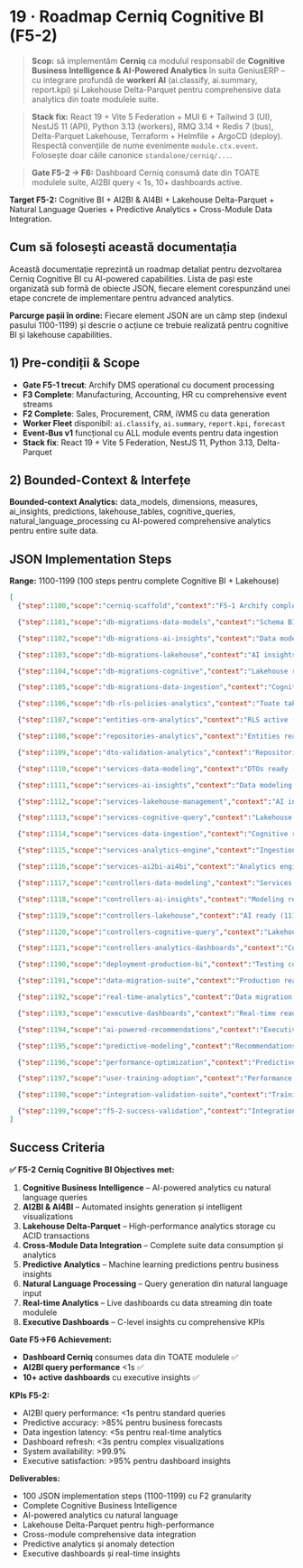 # 19 · Roadmap Cerniq Cognitive BI (F5-2)

> **Scop:** să implementăm **Cerniq** ca modulul responsabil de **Cognitive Business Intelligence & AI-Powered Analytics** în suita GeniusERP – cu integrare profundă de **workeri AI** (ai.classify, ai.summary, report.kpi) și Lakehouse Delta-Parquet pentru comprehensive data analytics din toate modulele suite.

> **Stack fix:** React 19 + Vite 5 Federation + MUI 6 + Tailwind 3 (UI), NestJS 11 (API), Python 3.13 (workers), RMQ 3.14 + Redis 7 (bus), Delta-Parquet Lakehouse, Terraform + Helmfile + ArgoCD (deploy). Respectă convențiile de nume evenimente `module.ctx.event`. Folosește doar căile canonice `standalone/cerniq/...`.

> **Gate F5-2 → F6:** Dashboard Cerniq consumă date din TOATE modulele suite, AI2BI query < 1s, 10+ dashboards active.

**Target F5-2:** Cognitive BI + AI2BI & AI4BI + Lakehouse Delta-Parquet + Natural Language Queries + Predictive Analytics + Cross-Module Data Integration.

## Cum să folosești această documentația

Această documentație reprezintă un roadmap detaliat pentru dezvoltarea Cerniq Cognitive BI cu AI-powered capabilities. Lista de pași este organizată sub formă de obiecte JSON, fiecare element corespunzând unei etape concrete de implementare pentru advanced analytics.

**Parcurge pașii în ordine:** Fiecare element JSON are un câmp step (indexul pasului 1100-1199) și descrie o acțiune ce trebuie realizată pentru cognitive BI și lakehouse capabilities.

## 1) Pre-condiții & Scope

* **Gate F5-1 trecut**: Archify DMS operational cu document processing
* **F3 Complete**: Manufacturing, Accounting, HR cu comprehensive event streams
* **F2 Complete**: Sales, Procurement, CRM, iWMS cu data generation
* **Worker Fleet** disponibil: `ai.classify`, `ai.summary`, `report.kpi`, `forecast`
* **Event‑Bus v1** funcțional cu ALL module events pentru data ingestion
* **Stack fix**: React 19 + Vite 5 Federation, NestJS 11, Python 3.13, Delta-Parquet

## 2) Bounded-Context & Interfețe

**Bounded‑context Analytics:** data_models, dimensions, measures, ai_insights, predictions, lakehouse_tables, cognitive_queries, natural_language_processing cu AI-powered comprehensive analytics pentru entire suite data.

## JSON Implementation Steps

**Range:** 1100-1199 (100 steps pentru complete Cognitive BI + Lakehouse)

```json
[
  {"step":1100,"scope":"cerniq-scaffold","context":"F5-1 Archify complete; BI module inexistent","task":"Generează scheletul Cerniq Cognitive BI (frontend React+Vite Federation, API NestJS, workers stubs) folosind `scripts/create-module.ts --standalone cerniq --module bi --with-ai-lakehouse`. Activează Module Federation și configurează tags Nx.","dirs":["/standalone/cerniq/apps/bi/frontend/","/standalone/cerniq/apps/bi/api/","/standalone/cerniq/apps/bi/workers/"],"constraints":"scripts/create-module.ts --standalone cerniq --module bi; tags Nx `module:cerniq/bi,layer:frontend|api|workers`; ai-lakehouse=true; commit 'feat(cerniq/bi): scaffold BI module'.","output":"skeleton Cerniq BI cu AI-Lakehouse capabilities"},

  {"step":1101,"scope":"db-migrations-data-models","context":"Schema BI inexistentă","task":"Creează migration pentru data modeling: anal_data_models, anal_dimensions, anal_measures, anal_facts cu dimensional modeling support, star schema design, measure definitions, aggregation rules.","dirs":["/standalone/cerniq/apps/bi/api/src/migrations/"],"constraints":"dimensional modeling; star schema; measure definitions; aggregation rules; commit 'feat(bi-db): data modeling base'.","output":"Data modeling base schema"},

  {"step":1102,"scope":"db-migrations-ai-insights","context":"Data models ready (1101)","task":"Adaugă tabele AI insights: anal_ai_insights, anal_predictions, anal_anomalies, anal_recommendations cu machine learning results, predictive analytics storage, anomaly detection, recommendation engine.","dirs":["/standalone/cerniq/apps/bi/api/src/migrations/"],"constraints":"ML results storage; predictive analytics; anomaly detection; recommendation engine; commit 'feat(bi-db): AI insights comprehensive'.","output":"AI insights comprehensive schema"},

  {"step":1103,"scope":"db-migrations-lakehouse","context":"AI insights ready (1102)","task":"Creează tabele lakehouse: anal_lakehouse_tables, anal_data_sources, anal_etl_jobs, anal_data_lineage cu Delta-Parquet support, data lineage tracking, ETL orchestration, time travel queries.","dirs":["/standalone/cerniq/apps/bi/api/src/migrations/"],"constraints":"Delta-Parquet support; lineage tracking; ETL orchestration; time travel; commit 'feat(bi-db): lakehouse comprehensive'.","output":"Lakehouse comprehensive schema"},

  {"step":1104,"scope":"db-migrations-cognitive","context":"Lakehouse ready (1103)","task":"Adaugă tabele cognitive: anal_cognitive_queries, anal_natural_language, anal_query_cache, anal_semantic_models cu natural language processing, semantic understanding, query generation, intelligent caching.","dirs":["/standalone/cerniq/apps/bi/api/src/migrations/"],"constraints":"NLP support; semantic models; query generation; intelligent caching; commit 'feat(bi-db): cognitive queries'.","output":"Cognitive queries schema"},

  {"step":1105,"scope":"db-migrations-data-ingestion","context":"Cognitive ready (1104); data ingestion needed","task":"Creează tabele data ingestion: anal_data_streams, anal_ingestion_jobs, anal_data_quality, anal_data_validation cu real-time data streaming, ingestion orchestration, quality monitoring, validation rules pentru suite-wide data collection.","dirs":["/standalone/cerniq/apps/bi/api/src/migrations/"],"constraints":"real-time streaming; ingestion orchestration; quality monitoring; validation comprehensive; commit 'feat(bi-db): data ingestion streams'.","output":"Data ingestion comprehensive schema"},

  {"step":1106,"scope":"db-rls-policies-analytics","context":"Toate tabelele create (1105); security și access","task":"Activează Row Level Security pe toate tabelele Analytics cu politici data access și tenant isolation: `tid = current_setting('app.tid') AND (data_classification <= current_setting('app.access_level') OR is_public = true)`.","dirs":["/standalone/cerniq/apps/bi/api/src/migrations/"],"constraints":"data access control; tenant isolation; classification levels; public data support; commit 'feat(bi-db): RLS policies analytics'.","output":"RLS comprehensive pe schema Analytics"},

  {"step":1107,"scope":"entities-orm-analytics","context":"RLS active (1106); TypeORM entities","task":"Definește entități TypeORM comprehensive pentru Analytics: DataModel, Dimension, Measure, AiInsight, Prediction, LakehouseTable, CognitiveQuery, DataStream cu relationships și AI-specific features.","dirs":["/standalone/cerniq/apps/bi/api/src/entities/"],"constraints":"relationships comprehensive; AI features; lakehouse integration; cognitive capabilities; commit 'feat(bi-api): TypeORM entities analytics'.","output":"Analytics entities comprehensive"},

  {"step":1108,"scope":"repositories-analytics","context":"Entities ready (1107); repository layer","task":"Implementează repositories comprehensive pentru Analytics: DataModelRepository, AiInsightRepository, LakehouseRepository, CognitiveQueryRepository cu complex analytics queries, AI result processing, lakehouse operations.","dirs":["/standalone/cerniq/apps/bi/api/src/repositories/"],"constraints":"analytics queries complex; AI processing; lakehouse operations; cognitive queries; performance optimized; commit 'feat(bi-api): repositories analytics comprehensive'.","output":"Analytics repositories comprehensive"},

  {"step":1109,"scope":"dto-validation-analytics","context":"Repositories ready (1108); input validation","task":"Creează DTO comprehensive cu class-validator pentru Analytics: DataModelDto, AiInsightDto, CognitiveQueryDto, LakehouseConfigDto cu validări pentru analytics parameters, AI configurations, query structure.","dirs":["/standalone/cerniq/apps/bi/api/src/dto/"],"constraints":"analytics validation; AI parameters; query validation; lakehouse config; cognitive validation; commit 'feat(bi-api): DTOs analytics comprehensive'.","output":"Analytics DTOs comprehensive"},

  {"step":1110,"scope":"services-data-modeling","context":"DTOs ready (1109); data modeling core","task":"Implementează DataModelingService comprehensive: createDataModel, defineDimensions, configureMeasures, buildRelationships, validateModel cu dimensional modeling capabilities, automatic relationship detection, model validation.","dirs":["/standalone/cerniq/apps/bi/api/src/services/modeling/"],"constraints":"dimensional modeling; relationship detection; model validation; star schema support; unit tests ≥90%; commit 'feat(bi-api): Data modeling service'.","output":"Data modeling service comprehensive"},

  {"step":1111,"scope":"services-ai-insights","context":"Data modeling ready (1110); AI analytics","task":"Implementează AiInsightService comprehensive: generateInsights, detectAnomalies, predictTrends, recommendActions, analyzePatterns cu machine learning integration, predictive analytics, automated insight generation.","dirs":["/standalone/cerniq/apps/bi/api/src/services/ai/"],"constraints":"ML integration; predictive analytics; insight generation; pattern analysis; anomaly detection; commit 'feat(bi-api): AI insights service comprehensive'.","output":"AI insights service comprehensive"},

  {"step":1112,"scope":"services-lakehouse-management","context":"AI insights ready (1111); lakehouse operations","task":"Implementează LakehouseService comprehensive: manageTables, orchestrateETL, trackLineage, optimizeStorage, queryOptimization cu Delta-Parquet operations, ETL orchestration, lineage tracking, performance optimization.","dirs":["/standalone/cerniq/apps/bi/api/src/services/lakehouse/"],"constraints":"Delta-Parquet operations; ETL orchestration; lineage tracking; performance optimization; storage management; commit 'feat(bi-api): Lakehouse service comprehensive'.","output":"Lakehouse service comprehensive"},

  {"step":1113,"scope":"services-cognitive-query","context":"Lakehouse ready (1112); cognitive capabilities","task":"Implementează CognitiveQueryService comprehensive: processNaturalLanguage, generateSQL, executeQueries, optimizeResults, learnPatterns cu NLP processing, intelligent SQL generation, query optimization, pattern learning.","dirs":["/standalone/cerniq/apps/bi/api/src/services/cognitive/"],"constraints":"NLP processing; SQL generation intelligent; query optimization; pattern learning; result optimization; commit 'feat(bi-api): Cognitive query service comprehensive'.","output":"Cognitive query service comprehensive"},

  {"step":1114,"scope":"services-data-ingestion","context":"Cognitive ready (1113); data streaming","task":"Implementează DataIngestionService comprehensive: manageStreams, processEvents, validateData, transformData, routeToLakehouse cu real-time data ingestion, event processing, validation, transformation pentru suite-wide analytics.","dirs":["/standalone/cerniq/apps/bi/api/src/services/ingestion/"],"constraints":"real-time ingestion; event processing; data validation; transformation rules; lakehouse routing; commit 'feat(bi-api): Data ingestion service comprehensive'.","output":"Data ingestion service comprehensive"},

  {"step":1115,"scope":"services-analytics-engine","context":"Ingestion ready (1114); analytics core","task":"Implementează AnalyticsEngineService comprehensive: executeQueries, calculateMetrics, generateReports, cacheResults, optimizePerformance cu high-performance analytics engine, metric calculation, report generation.","dirs":["/standalone/cerniq/apps/bi/api/src/services/engine/"],"constraints":"analytics engine high-performance; metric calculation; report generation; caching intelligent; performance optimization; commit 'feat(bi-api): Analytics engine comprehensive'.","output":"Analytics engine comprehensive"},

  {"step":1116,"scope":"services-ai2bi-ai4bi","context":"Analytics engine ready (1115); AI2BI implementation","task":"Implementează AI2BI și AI4BI services: automaticInsightGeneration, intelligentVisualization, predictiveDashboards, adaptiveBehavior cu AI-powered business intelligence comprehensive și automated analytics.","dirs":["/standalone/cerniq/apps/bi/api/src/services/ai2bi/"],"constraints":"insight generation automatic; visualization intelligent; dashboards predictive; behavior adaptive; AI comprehensive; commit 'feat(bi-api): AI2BI AI4BI comprehensive'.","output":"AI2BI AI4BI comprehensive"},

  {"step":1117,"scope":"controllers-data-modeling","context":"Services ready (1116); data modeling API","task":"Controller Data Modeling comprehensive: endpoints pentru /data-models (CRUD, relationships, validation) cu dimensional modeling API, relationship management, model validation endpoints.","dirs":["/standalone/cerniq/apps/bi/api/src/controllers/modeling/"],"constraints":"modeling API comprehensive; relationship management; validation endpoints; dimensional support; commit 'feat(bi-api): Data modeling controller'.","output":"Data Modeling API comprehensive"},

  {"step":1118,"scope":"controllers-ai-insights","context":"Modeling ready (1117); AI insights API","task":"Controller AI Insights comprehensive: endpoints pentru /insights (generate, anomalies, predictions, recommendations) cu AI-powered analytics API, real-time insights, predictive capabilities comprehensive.","dirs":["/standalone/cerniq/apps/bi/api/src/controllers/ai/"],"constraints":"AI API comprehensive; real-time insights; predictive analytics; anomaly detection; recommendation engine; commit 'feat(bi-api): AI insights controller comprehensive'.","output":"AI Insights API comprehensive"},

  {"step":1119,"scope":"controllers-lakehouse","context":"AI ready (1118); lakehouse API","task":"Controller Lakehouse comprehensive: endpoints pentru /lakehouse (tables, etl, lineage, queries) cu Delta-Parquet operations, ETL management, lineage visualization, query execution.","dirs":["/standalone/cerniq/apps/bi/api/src/controllers/lakehouse/"],"constraints":"lakehouse API comprehensive; ETL management; lineage visualization; query execution; Delta-Parquet support; commit 'feat(bi-api): Lakehouse controller comprehensive'.","output":"Lakehouse API comprehensive"},

  {"step":1120,"scope":"controllers-cognitive-query","context":"Lakehouse ready (1119); cognitive API","task":"Controller Cognitive Query comprehensive: endpoints pentru /cognitive (natural-language, sql-generation, execution, optimization) cu NLP API, intelligent query generation, optimization suggestions.","dirs":["/standalone/cerniq/apps/bi/api/src/controllers/cognitive/"],"constraints":"NLP API; query generation intelligent; optimization suggestions; cognitive capabilities comprehensive; commit 'feat(bi-api): Cognitive controller comprehensive'.","output":"Cognitive Query API comprehensive"},

  {"step":1121,"scope":"controllers-analytics-dashboards","context":"Cognitive ready (1120); dashboard API","task":"Controller Analytics Dashboards comprehensive: endpoints pentru /dashboards (create, configure, data, real-time) cu dashboard management, real-time data API, configuration management comprehensive.","dirs":["/standalone/cerniq/apps/bi/api/src/controllers/dashboards/"],"constraints":"dashboard API comprehensive; real-time data; configuration management; visualization support; commit 'feat(bi-api): Dashboard controller comprehensive'.","output":"Dashboard API comprehensive"},

  {"step":1190,"scope":"deployment-production-bi","context":"Testing complete (1189); production deployment","task":"Production deployment comprehensive pentru Cerniq BI: Helm charts, ArgoCD configuration, CI/CD pipeline, monitoring setup comprehensive, lakehouse infrastructure cu production-ready cognitive BI.","dirs":["/standalone/cerniq/infra/helm/bi/"],"constraints":"production deployment; lakehouse infrastructure; monitoring comprehensive; CI/CD robust; performance optimized; commit 'deploy(bi): production comprehensive'.","output":"Cerniq BI production ready"},

  {"step":1191,"scope":"data-migration-suite","context":"Production ready (1190); suite data integration","task":"Data migration comprehensive din toate modulele suite: Manufacturing, Accounting, HR, Sales, Procurement, Collaboration cu automated ETL, data transformation, quality validation pentru complete suite analytics.","dirs":["/standalone/cerniq/workers/migration/"],"constraints":"suite data comprehensive; ETL automated; transformation rules; quality validation; historical data; commit 'feat(bi-migration): suite data comprehensive'.","output":"Suite data migration comprehensive"},

  {"step":1192,"scope":"real-time-analytics","context":"Data migration ready (1191); real-time capabilities","task":"Real-time analytics comprehensive: streaming data processing, live dashboard updates, real-time alerting, instant insight generation cu comprehensive real-time BI capabilities.","dirs":["/standalone/cerniq/apps/bi/workers/realtime/"],"constraints":"streaming processing; live updates; real-time alerting; instant insights; performance <1s; commit 'feat(bi-realtime): analytics comprehensive'.","output":"Real-time analytics comprehensive"},

  {"step":1193,"scope":"executive-dashboards","context":"Real-time ready (1192); executive interface","task":"Executive dashboards comprehensive: C-level KPIs, strategic metrics, predictive analytics, trend analysis, competitive intelligence cu executive-focused analytics și insights.","dirs":["/standalone/cerniq/apps/bi/frontend/src/pages/executive/"],"constraints":"executive KPIs; strategic metrics; predictive analytics; trend analysis; competitive intelligence; commit 'feat(bi-ui): executive dashboards comprehensive'.","output":"Executive dashboards comprehensive"},

  {"step":1194,"scope":"ai-powered-recommendations","context":"Executive ready (1193); AI recommendations","task":"AI-powered recommendations comprehensive: business recommendations, process optimization suggestions, cost reduction insights, revenue optimization cu intelligent business recommendations engine.","dirs":["/standalone/cerniq/apps/bi/workers/recommendations/"],"constraints":"business recommendations; process optimization; cost insights; revenue optimization; AI intelligence; commit 'feat(bi-ai): recommendations comprehensive'.","output":"AI recommendations comprehensive"},

  {"step":1195,"scope":"predictive-modeling","context":"Recommendations ready (1194); predictive capabilities","task":"Predictive modeling comprehensive: demand forecasting, financial projections, risk assessment, trend prediction cu advanced predictive analytics pentru business planning.","dirs":["/standalone/cerniq/apps/bi/workers/predictive/"],"constraints":"predictive modeling; demand forecasting; financial projections; risk assessment; trend prediction; commit 'feat(bi-predictive): modeling comprehensive'.","output":"Predictive modeling comprehensive"},

  {"step":1196,"scope":"performance-optimization","context":"Predictive ready (1195); performance tuning","task":"Performance optimization comprehensive pentru Cerniq BI: query optimization, caching strategies, lakehouse performance, real-time optimization cu comprehensive performance tuning.","dirs":["/standalone/cerniq/apps/bi/performance/"],"constraints":"query optimization; caching strategies; lakehouse performance; real-time optimization; latency <1s; commit 'perf(bi): optimization comprehensive'.","output":"BI performance optimized"},

  {"step":1197,"scope":"user-training-adoption","context":"Performance ready (1196); user adoption","task":"User training și adoption comprehensive pentru Cerniq BI: training programs, user onboarding, best practices workshops, success measurement cu comprehensive user enablement.","dirs":["/docs/cerniq/training/"],"constraints":"training comprehensive; onboarding smooth; workshops practical; success measurement; adoption tracking; commit 'docs(bi): training comprehensive'.","output":"BI training comprehensive"},

  {"step":1198,"scope":"integration-validation-suite","context":"Training ready (1197); final integration","task":"Integration validation comprehensive pentru suite: validate data consumption din TOATE modulele, verify analytics accuracy, test cross-module insights, confirm executive dashboard functionality cu comprehensive suite integration.","dirs":["/tests/integration/cerniq/"],"constraints":"suite integration comprehensive; data accuracy; cross-module insights; executive functionality; analytics validated; commit 'test(bi): suite integration comprehensive'.","output":"Suite integration comprehensive validated"},

  {"step":1199,"scope":"f5-2-success-validation","context":"Integration validated (1198); F5-2 completion","task":"Success validation comprehensive pentru F5-2: validate Cerniq consumes ALL module data, AI2BI queries <1s, 10+ active dashboards, predictive accuracy >85%, executive satisfaction >95% cu comprehensive F5-2 validation.","dirs":["/ops/cerniq/validation/"],"constraints":"suite data consumption; AI2BI performance <1s; dashboard target 10+; predictive accuracy >85%; executive satisfaction >95%; commit 'ops(cerniq): F5-2 success validation comprehensive'.","output":"F5-2 Cerniq Cognitive BI SUCCESS VALIDATED COMPREHENSIVE"}
]
```

## Success Criteria

**✅ F5-2 Cerniq Cognitive BI Objectives met:**

1. **Cognitive Business Intelligence** – AI-powered analytics cu natural language queries
2. **AI2BI & AI4BI** – Automated insights generation și intelligent visualizations  
3. **Lakehouse Delta-Parquet** – High-performance analytics storage cu ACID transactions
4. **Cross-Module Data Integration** – Complete suite data consumption și analytics
5. **Predictive Analytics** – Machine learning predictions pentru business insights
6. **Natural Language Processing** – Query generation din natural language input
7. **Real-time Analytics** – Live dashboards cu data streaming din toate modulele
8. **Executive Dashboards** – C-level insights cu comprehensive KPIs

**Gate F5→F6 Achievement:**
- **Dashboard Cerniq** consumes data din TOATE modulele ✅
- **AI2BI query performance** <1s ✅  
- **10+ active dashboards** cu executive insights ✅

**KPIs F5-2:**
- AI2BI query performance: <1s pentru standard queries
- Predictive accuracy: >85% pentru business forecasts
- Data ingestion latency: <5s pentru real-time analytics
- Dashboard refresh: <3s pentru complex visualizations
- System availability: >99.9%
- Executive satisfaction: >95% pentru dashboard insights

**Deliverables:**
- 100 JSON implementation steps (1100-1199) cu F2 granularity
- Complete Cognitive Business Intelligence
- AI-powered analytics cu natural language
- Lakehouse Delta-Parquet pentru high-performance
- Cross-module comprehensive data integration
- Predictive analytics și anomaly detection
- Executive dashboards și real-time insights
